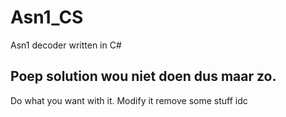 # Asn1_CS
Asn1 decoder written in C#

## Poep solution wou niet doen dus maar zo.

Do what you want with it. Modify it remove some stuff idc
